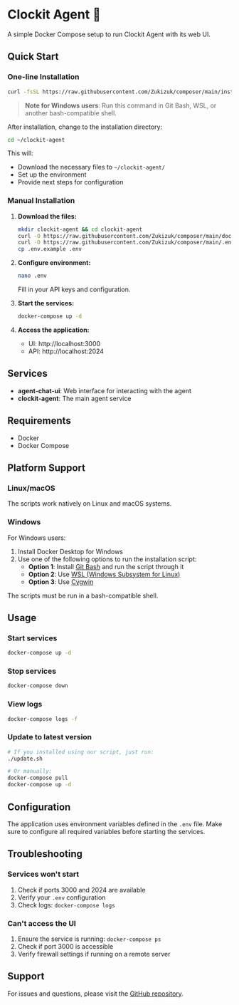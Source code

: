 # Clockit Agent 🚀

A simple Docker Compose setup to run Clockit Agent with its web UI.

## Quick Start

### One-line Installation

```bash
curl -fsSL https://raw.githubusercontent.com/Zukizuk/composer/main/install.sh | bash
```

> **Note for Windows users**: Run this command in Git Bash, WSL, or another bash-compatible shell.

After installation, change to the installation directory:
```bash
cd ~/clockit-agent
```

This will:
- Download the necessary files to `~/clockit-agent/`
- Set up the environment
- Provide next steps for configuration

### Manual Installation

1. **Download the files:**
   ```bash
   mkdir clockit-agent && cd clockit-agent
   curl -O https://raw.githubusercontent.com/Zukizuk/composer/main/docker-compose.yml
   curl -O https://raw.githubusercontent.com/Zukizuk/composer/main/.env.example
   cp .env.example .env
   ```

2. **Configure environment:**
   ```bash
   nano .env
   ```
   Fill in your API keys and configuration.

3. **Start the services:**
   ```bash
   docker-compose up -d
   ```

4. **Access the application:**
   - UI: http://localhost:3000
   - API: http://localhost:2024

## Services

- **agent-chat-ui**: Web interface for interacting with the agent
- **clockit-agent**: The main agent service

## Requirements

- Docker
- Docker Compose

## Platform Support

### Linux/macOS
The scripts work natively on Linux and macOS systems.

### Windows
For Windows users:
1. Install Docker Desktop for Windows
2. Use one of the following options to run the installation script:
   - **Option 1**: Install [Git Bash](https://gitforwindows.org/) and run the script through it
   - **Option 2**: Use [WSL (Windows Subsystem for Linux)](https://docs.microsoft.com/en-us/windows/wsl/install)
   - **Option 3**: Use [Cygwin](https://www.cygwin.com/)

The scripts must be run in a bash-compatible shell.

## Usage

### Start services
```bash
docker-compose up -d
```

### Stop services
```bash
docker-compose down
```

### View logs
```bash
docker-compose logs -f
```

### Update to latest version
```bash
# If you installed using our script, just run:
./update.sh

# Or manually:
docker-compose pull
docker-compose up -d
```

## Configuration

The application uses environment variables defined in the `.env` file. Make sure to configure all required variables before starting the services.

## Troubleshooting

### Services won't start
1. Check if ports 3000 and 2024 are available
2. Verify your `.env` configuration
3. Check logs: `docker-compose logs`

### Can't access the UI
1. Ensure the service is running: `docker-compose ps`
2. Check if port 3000 is accessible
3. Verify firewall settings if running on a remote server

## Support

For issues and questions, please visit the [GitHub repository](https://github.com/Zukizuk/composer).
